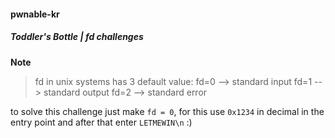 #### pwnable-kr
##### Toddler's Bottle | fd challenges
**Note** 
> fd in unix systems has 3 default value:
> fd=0 --> standard input
> fd=1 --> standard output
> fd=2 --> standard error

to solve this challenge just make `fd = 0`, for this use `0x1234` in decimal in the entry point and after that enter `LETMEWIN\n` :)
